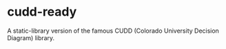 # cudd-ready
A static-library version of the famous CUDD (Colorado University Decision Diagram) library.
